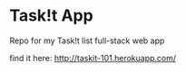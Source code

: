 # Task!t App
Repo for my Task!t list full-stack web app

find it here: http://taskit-101.herokuapp.com/
